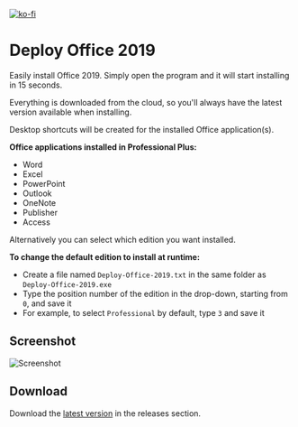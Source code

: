 [![ko-fi](https://ko-fi.com/img/githubbutton_sm.svg)](https://ko-fi.com/W7W64WAXN)

# Deploy Office 2019

Easily install Office 2019. Simply open the program and it will start installing in 15 seconds.

Everything is downloaded from the cloud, so you'll always have the latest version available when installing.

Desktop shortcuts will be created for the installed Office application(s).

**Office applications installed in Professional Plus:**
- Word
- Excel
- PowerPoint
- Outlook
- OneNote
- Publisher
- Access

Alternatively you can select which edition you want installed.

**To change the default edition to install at runtime:**
- Create a file named `Deploy-Office-2019.txt` in the same folder as `Deploy-Office-2019.exe`
- Type the position number of the edition in the drop-down, starting from `0`, and save it
- For example, to select `Professional` by default, type `3` and save it

## Screenshot
![Screenshot](https://github.com/asheroto/Deploy-Office-2019/blob/master/screenshot.png?raw=true)

## Download

Download the [latest version](https://github.com/asheroto/Deploy-Office-2019/releases/latest/download/Deploy-Office-2019.exe) in the releases section.
